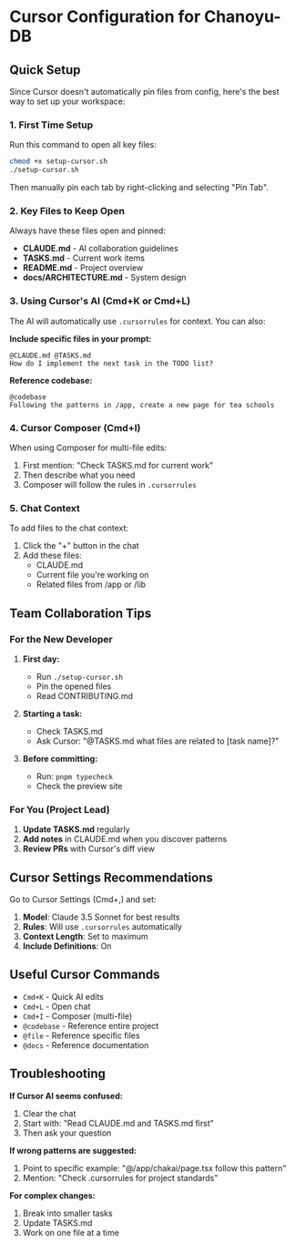 # Cursor Configuration for Chanoyu-DB

## Quick Setup

Since Cursor doesn't automatically pin files from config, here's the best way to set up your workspace:

### 1. First Time Setup

Run this command to open all key files:
```bash
chmod +x setup-cursor.sh
./setup-cursor.sh
```

Then manually pin each tab by right-clicking and selecting "Pin Tab".

### 2. Key Files to Keep Open

Always have these files open and pinned:
- **CLAUDE.md** - AI collaboration guidelines
- **TASKS.md** - Current work items  
- **README.md** - Project overview
- **docs/ARCHITECTURE.md** - System design

### 3. Using Cursor's AI (Cmd+K or Cmd+L)

The AI will automatically use `.cursorrules` for context. You can also:

**Include specific files in your prompt:**
```
@CLAUDE.md @TASKS.md 
How do I implement the next task in the TODO list?
```

**Reference codebase:**
```
@codebase 
Following the patterns in /app, create a new page for tea schools
```

### 4. Cursor Composer (Cmd+I)

When using Composer for multi-file edits:
1. First mention: "Check TASKS.md for current work"
2. Then describe what you need
3. Composer will follow the rules in `.cursorrules`

### 5. Chat Context

To add files to the chat context:
1. Click the "+" button in the chat
2. Add these files:
   - CLAUDE.md
   - Current file you're working on
   - Related files from /app or /lib

## Team Collaboration Tips

### For the New Developer

1. **First day:**
   - Run `./setup-cursor.sh` 
   - Pin the opened files
   - Read CONTRIBUTING.md

2. **Starting a task:**
   - Check TASKS.md
   - Ask Cursor: "@TASKS.md what files are related to [task name]?"

3. **Before committing:**
   - Run: `pnpm typecheck`
   - Check the preview site

### For You (Project Lead)

1. **Update TASKS.md** regularly
2. **Add notes** in CLAUDE.md when you discover patterns
3. **Review PRs** with Cursor's diff view

## Cursor Settings Recommendations

Go to Cursor Settings (Cmd+,) and set:

1. **Model**: Claude 3.5 Sonnet for best results
2. **Rules**: Will use `.cursorrules` automatically
3. **Context Length**: Set to maximum
4. **Include Definitions**: On

## Useful Cursor Commands

- `Cmd+K` - Quick AI edits
- `Cmd+L` - Open chat
- `Cmd+I` - Composer (multi-file)
- `@codebase` - Reference entire project
- `@file` - Reference specific files
- `@docs` - Reference documentation

## Troubleshooting

**If Cursor AI seems confused:**
1. Clear the chat
2. Start with: "Read CLAUDE.md and TASKS.md first"
3. Then ask your question

**If wrong patterns are suggested:**
1. Point to specific example: "@/app/chakai/page.tsx follow this pattern"
2. Mention: "Check .cursorrules for project standards"

**For complex changes:**
1. Break into smaller tasks
2. Update TASKS.md 
3. Work on one file at a time
